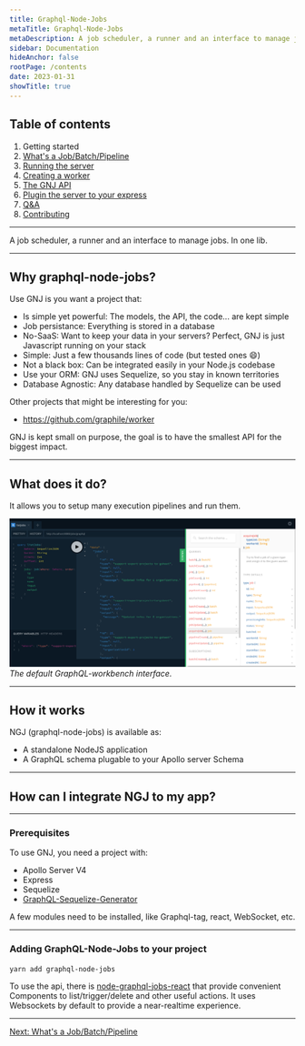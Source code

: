 ```yaml
---
title: Graphql-Node-Jobs
metaTitle: Graphql-Node-Jobs
metaDescription: A job scheduler, a runner and an interface to manage jobs. In one lib.
sidebar: Documentation
hideAnchor: false
rootPage: /contents
date: 2023-01-31
showTitle: true
---
```


## Table of contents

1. Getting started
2. [What's a Job/Batch/Pipeline](02_Whats_a_Job_Batch_Pipeline.md)
3. [Running the server](03_Running_the_server.md)
4. [Creating a worker](04_Creating_a_worker.md)
5. [The GNJ API](05_The_GNJ_API.md)
6. [Plugin the server to your express](06_Plugin_the_server_to_your_express.md)
7. [Q&A](07_Q%26A.md)
8. [Contributing](08_Contributing.md)

---

A job scheduler, a runner and an interface to manage jobs. In one lib.

---

## Why graphql-node-jobs?

Use GNJ is you want a project that:

- Is simple yet powerful: The models, the API, the code... are kept simple
- Job persistance: Everything is stored in a database
- No-SaaS: Want to keep your data in your servers? Perfect, GNJ is just Javascript running on your stack
- Simple: Just a few thousands lines of code (but tested ones 😄)
- Not a black box: Can be integrated easily in your Node.js codebase
- Use your ORM: GNJ uses Sequelize, so you stay in known territories
- Database Agnostic: Any database handled by Sequelize can be used

Other projects that might be interesting for you:

- https://github.com/graphile/worker

GNJ is kept small on purpose, the goal is to have the smallest API for the biggest impact.

---

## What does it do?

It allows you to setup many execution pipelines and run them.

![Alt text](assets/preview.png)
_The default GraphQL-workbench interface._

---

## How it works

NGJ (graphql-node-jobs) is available as:

- A standalone NodeJS application
- A GraphQL schema plugable to your Apollo server Schema

---

## How can I integrate NGJ to my app?

---

### Prerequisites

To use GNJ, you need a project with:

- Apollo Server V4
- Express
- Sequelize
- [GraphQL-Sequelize-Generator](https://github.com/teamstarter/graphql-sequelize-generator)

A few modules need to be installed, like Graphql-tag, react, WebSocket, etc.

---

### Adding GraphQL-Node-Jobs to your project

```
yarn add graphql-node-jobs
```

To use the api, there is [node-graphql-jobs-react](https://github.com/vincentdesmares/node-jobs-react) that provide convenient Components to list/trigger/delete and other useful actions. It uses Websockets by default to provide a near-realtime experience.

---

[Next: What's a Job/Batch/Pipeline](02_Whats_a_Job_Batch_Pipeline.md)
